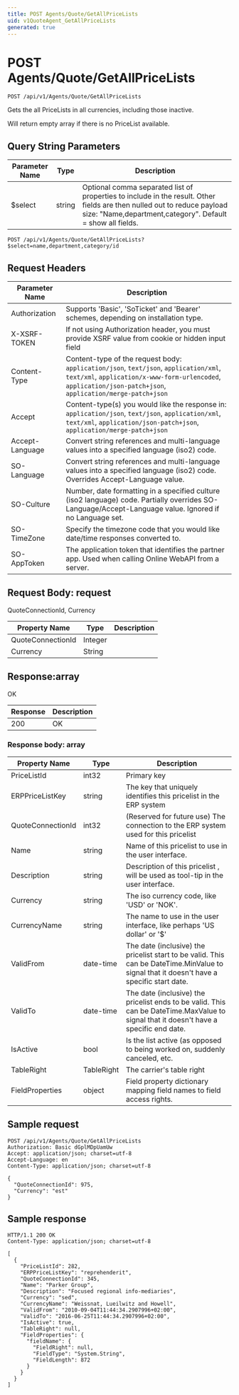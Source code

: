 ```yaml
---
title: POST Agents/Quote/GetAllPriceLists
uid: v1QuoteAgent_GetAllPriceLists
generated: true
---
```


# POST Agents/Quote/GetAllPriceLists

```http
POST /api/v1/Agents/Quote/GetAllPriceLists
```

Gets the all PriceLists in all currencies, including those inactive.


Will return empty array if there is no PriceList available.






## Query String Parameters

| Parameter Name | Type |  Description |
|----------------|------|--------------|
| $select | string |  Optional comma separated list of properties to include in the result. Other fields are then nulled out to reduce payload size: "Name,department,category". Default = show all fields. |

```http
POST /api/v1/Agents/Quote/GetAllPriceLists?$select=name,department,category/id
```


## Request Headers

| Parameter Name | Description |
|----------------|-------------|
| Authorization  | Supports 'Basic', 'SoTicket' and 'Bearer' schemes, depending on installation type. |
| X-XSRF-TOKEN   | If not using Authorization header, you must provide XSRF value from cookie or hidden input field |
| Content-Type | Content-type of the request body: `application/json`, `text/json`, `application/xml`, `text/xml`, `application/x-www-form-urlencoded`, `application/json-patch+json`, `application/merge-patch+json` |
| Accept         | Content-type(s) you would like the response in: `application/json`, `text/json`, `application/xml`, `text/xml`, `application/json-patch+json`, `application/merge-patch+json` |
| Accept-Language | Convert string references and multi-language values into a specified language (iso2) code. |
| SO-Language | Convert string references and multi-language values into a specified language (iso2) code. Overrides Accept-Language value. |
| SO-Culture | Number, date formatting in a specified culture (iso2 language) code. Partially overrides SO-Language/Accept-Language value. Ignored if no Language set. |
| SO-TimeZone | Specify the timezone code that you would like date/time responses converted to. |
| SO-AppToken | The application token that identifies the partner app. Used when calling Online WebAPI from a server. |

## Request Body: request 

QuoteConnectionId, Currency 

| Property Name | Type |  Description |
|----------------|------|--------------|
| QuoteConnectionId | Integer |  |
| Currency | String |  |

## Response:array

OK

| Response | Description |
|----------------|-------------|
| 200 | OK |

### Response body: array

| Property Name | Type |  Description |
|----------------|------|--------------|
| PriceListId | int32 | Primary key |
| ERPPriceListKey | string | The key that uniquely identifies this pricelist in the ERP system |
| QuoteConnectionId | int32 | (Reserved for future use) The connection to the ERP system used for this pricelist |
| Name | string | Name of this pricelist to use in the user interface. |
| Description | string | Description of this pricelist , will be used as tool-tip in the user interface. |
| Currency | string | The iso currency code, like 'USD' or 'NOK'. |
| CurrencyName | string | The name to use in the user interface, like perhaps 'US dollar' or '$' |
| ValidFrom | date-time | The date (inclusive) the pricelist start to be valid. This can be DateTime.MinValue to signal that it doesn't have a specific start date. |
| ValidTo | date-time | The date (inclusive) the pricelist ends to be valid. This can be DateTime.MaxValue to signal that it doesn't have a specific end date. |
| IsActive | bool | Is the list active (as opposed to being worked on, suddenly canceled, etc. |
| TableRight | TableRight | The carrier's table right |
| FieldProperties | object | Field property dictionary mapping field names to field access rights. |

## Sample request

```http!
POST /api/v1/Agents/Quote/GetAllPriceLists
Authorization: Basic dGplMDpUamUw
Accept: application/json; charset=utf-8
Accept-Language: en
Content-Type: application/json; charset=utf-8

{
  "QuoteConnectionId": 975,
  "Currency": "est"
}
```

## Sample response

```http_
HTTP/1.1 200 OK
Content-Type: application/json; charset=utf-8

[
  {
    "PriceListId": 282,
    "ERPPriceListKey": "reprehenderit",
    "QuoteConnectionId": 345,
    "Name": "Parker Group",
    "Description": "Focused regional info-mediaries",
    "Currency": "sed",
    "CurrencyName": "Weissnat, Lueilwitz and Howell",
    "ValidFrom": "2010-09-04T11:44:34.2907996+02:00",
    "ValidTo": "2016-06-25T11:44:34.2907996+02:00",
    "IsActive": true,
    "TableRight": null,
    "FieldProperties": {
      "fieldName": {
        "FieldRight": null,
        "FieldType": "System.String",
        "FieldLength": 872
      }
    }
  }
]
```